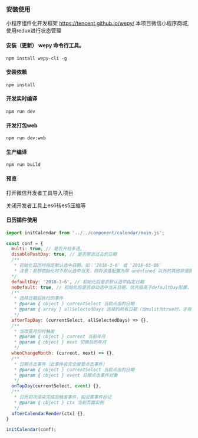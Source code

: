 ### 安装使用
小程序组件化开发框架 https://tencent.github.io/wepy/
本项目微信小程序商城,使用redux进行状态管理
#### 安装（更新） wepy 命令行工具。

```console
npm install wepy-cli -g
```

#### 安装依赖

```console
npm install
```

#### 开发实时编译

```console
npm run dev
```
#### 开发打包web

```console
npm run dev:web
```

#### 生产编译

```console
npm run build
```
#### 预览
打开微信开发者工具导入项目

关闭开发者工具上es6转es5压缩等

#### 日历插件使用
```js
import initCalendar from '../../component/calendar/main.js';

const conf = { 
  multi: true, // 是否开启多选,
  disablePastDay: true, // 是否禁选过去的日期
  /**
   * 初始化日历时指定默认选中日期，如：'2018-3-6' 或 '2018-03-06'
   * 注意：若想初始化时不默认选中当天，则将该值配置为除 undefined 以外的其他非值即可，如：空字符串, 0 ,false等。
  */
  defaultDay: '2018-3-6', // 初始化后是否默认选中指定日期
  noDefault: true, // 初始化后是否自动选中当天日期，优先级高于defaultDay配置，两者请勿一起配置
  /**
   * 选择日期后执行的事件
   * @param { object } currentSelect 当前点击的日期
   * @param { array } allSelectedDays 选择的所有日期（当mulit为true时，才有allSelectedDays参数）
   */
  afterTapDay: (currentSelect, allSelectedDays) => {},
  /**
   * 当改变月份时触发
   * @param { object } current 当前年月
   * @param { object } next 切换后的年月
   */
  whenChangeMonth: (current, next) => {},
  /**
   * 日期点击事件（此事件会完全接管点击事件）
   * @param { object } currentSelect 当前点击的日期
   * @param { object } event 日期点击事件对象
   */
  onTapDay(currentSelect, event) {},
  /**
   * 日历初次渲染完成后触发事件，如设置事件标记
   * @param { object } ctx 当前页面实例
   */
  afterCalendarRender(ctx) {},
}

initCalendar(conf);
```